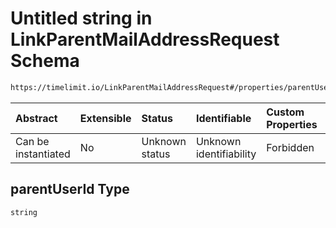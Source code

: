 # Untitled string in LinkParentMailAddressRequest Schema

```txt
https://timelimit.io/LinkParentMailAddressRequest#/properties/parentUserId
```



| Abstract            | Extensible | Status         | Identifiable            | Custom Properties | Additional Properties | Access Restrictions | Defined In                                                                                                   |
| :------------------ | :--------- | :------------- | :---------------------- | :---------------- | :-------------------- | :------------------ | :----------------------------------------------------------------------------------------------------------- |
| Can be instantiated | No         | Unknown status | Unknown identifiability | Forbidden         | Allowed               | none                | [LinkParentMailAddressRequest.schema.json*](LinkParentMailAddressRequest.schema.json "open original schema") |

## parentUserId Type

`string`
